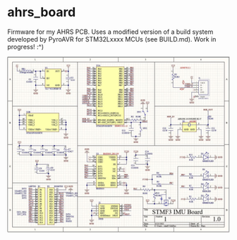 # ahrs_board
Firmware for my AHRS PCB. Uses a modified version of a build system developed by PyroAVR for STM32Lxxxx MCUs (see BUILD.md).
Work in progress! :^)

![Schematic](docs/img/schematic.jpg)
